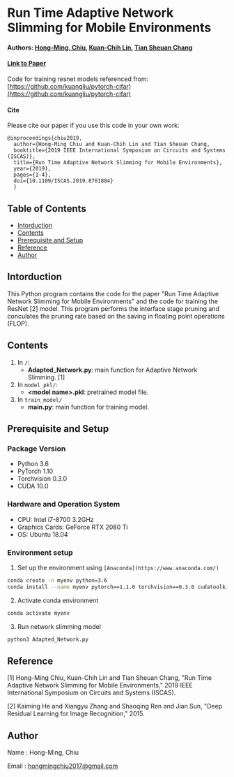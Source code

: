# Run Time Adaptive Network Slimming for Mobile Environments

#### Authors: [Hong-Ming, Chiu](https://hong-ming.github.io/), [Kuan-Chih Lin](), [Tian Sheuan Chang](https://eenctu.nctu.edu.tw/tw/teacher/p1.php?num=108&page=1)
#### [Link to Paper](https://ieeexplore.ieee.org/document/8701884)
Code for training resnet models referenced from: [https://github.com/kuangliu/pytorch-cifar](https://github.com/kuangliu/pytorch-cifar)
#### Cite
Please cite our paper if you use this code in your own work:

```
@inproceedings{chiu2019,
  author={Hong-Ming Chiu and Kuan-Chih Lin and Tian Sheuan Chang,
  booktitle={2019 IEEE International Symposium on Circuits and Systems (ISCAS)}, 
  title={Run Time Adaptive Network Slimming for Mobile Environments}, 
  year={2019},
  pages={1-4},
  doi={10.1109/ISCAS.2019.8701884}
  }
```
## Table of Contents
* [Intorduction](#intorduction)
* [Contents](#contents)
* [Prerequisite and Setup](#prerequisite-and-setup)
* [Reference](#reference)
* [Author](#author)

## Intorduction
This Python program contains the code for the paper "Run Time Adaptive Network Slimming for Mobile Environments" and the code for training the ResNet [2] model. This program performs the interface stage pruning and conculates the pruning rate based on the saving in floating point operations (FLOP).

## Contents
1. In `/`:
    - **Adapted_Network.py**: main function for Adaptive Network Slimming. [1]
2. In `model_pkl/`: 
    - **\<model name>.pkl**: pretrained model file.
3. In `train_model/`
    - **main.py**: main function for training model.
    
## Prerequisite and Setup
### Package Version
- Python 3.6
- PyTorch 1.10
- Torchvision 0.3.0
- CUDA 10.0
### Hardware and Operation System
- CPU: Intel i7-8700 3.2GHz
- Graphics Cards: GeForce RTX 2080 Ti
- OS: Ubuntu 18.04
### Environment setup
1. Set up the environment using `[Anaconda](https://www.anaconda.com/)`
```sh
conda create -n myenv python=3.6
conda install --name myenv pytorch==1.1.0 torchvision==0.3.0 cudatoolkit=10.0 -c pytorch
```
2. Activate conda environment
```sh
conda activate myenv
```
3. Run network slimming model
```sh
python3 Adapted_Network.py
```
        
## Reference
[1] Hong-Ming Chiu, Kuan-Chih Lin and Tian Sheuan Chang, "Run Time Adaptive Network Slimming for Mobile Environments," 2019 IEEE International Symposium on Circuits and Systems (ISCAS).

[2] Kaiming He and Xiangyu Zhang and Shaoqing Ren and Jian Sun, "Deep Residual Learning for Image Recognition," 2015.
    
## Author
Name  : Hong-Ming, Chiu

Email : hongmingchiu2017@gmail.com

